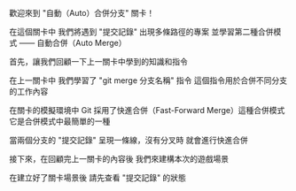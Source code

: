 歡迎來到
"自動（Auto）合併分支" 關卡！

在這個關卡中
我們將遇到 "提交記錄" 出現多條路徑的專案
並學習第二種合併模式 —— 自動合併（Auto Merge）

首先，讓我們回顧一下上一關卡中學到的知識和指令

在上一關卡中
我們學習了 "git merge 分支名稱" 指令
這個指令用於合併不同分支的工作內容

在關卡的模擬環境中
Git 採用了快進合併（Fast-Forward Merge）這種合併模式
它是合併模式中最簡單的一種

當兩個分支的 "提交記錄" 呈現一條線，沒有分叉時
就會進行快進合併

接下來，在回顧完上一關卡的內容後
我們來建構本次的遊戲場景

在建立好了關卡場景後
請先查看 "提交記錄" 的狀態